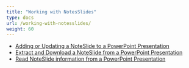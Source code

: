 ```yaml
---
title: "Working with NotesSlides"
type: docs
url: /working-with-notesslides/
weight: 60
---
```


- [Adding or Updating a NoteSlide to a PowerPoint Presentation](/slides/adding-or-updating-a-noteslide-to-a-powerpoint-presentation/)
- [Extract and Download a NoteSlide from a PowerPoint Presentation](/slides/extract-and-download-a-noteslide-from-a-powerpoint-presentation/)
- [Read NoteSlide information from a PowerPoint Presentation](/slides/read-noteslide-information-from-a-powerpoint-presentation/)
